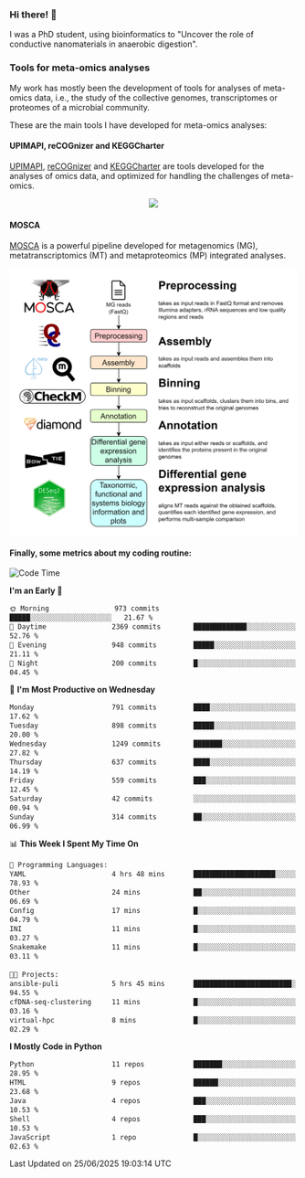 ### Hi there! 👋

I was a PhD student, using bioinformatics to "Uncover the role of conductive nanomaterials in anaerobic digestion".

### Tools for meta-omics analyses

My work has mostly been the development of tools for analyses of meta-omics data, i.e., the study of the collective genomes, transcriptomes or proteomes of a microbial community.

These are the main tools I have developed for meta-omics analyses:

#### UPIMAPI, reCOGnizer and KEGGCharter

[UPIMAPI](https://github.com/iquasere/UPIMAPI), [reCOGnizer](https://github.com/iquasere/reCOGnizer) and [KEGGCharter](https://github.com/iquasere/KEGGCharter) are tools developed for the analyses of omics data, and optimized for handling the challenges of meta-omics.

<p align="center">
    <img src="assets/annotation_paper.png">
</p>

#### MOSCA

[MOSCA](https://github.com/iquasere/MOSCA) is a powerful pipeline developed for metagenomics (MG), metatranscriptomics (MT) and metaproteomics (MP) integrated analyses.

<p align="center">
    <img src="assets/mosca_workflow.png" align="center" width="700">
</p>


#### Finally, some metrics about my coding routine:

<!--START_SECTION:waka-->
![Code Time](http://img.shields.io/badge/Code%20Time-961%20hrs%2011%20mins-blue)

**I'm an Early 🐤** 

```text
🌞 Morning                973 commits         █████░░░░░░░░░░░░░░░░░░░░   21.67 % 
🌆 Daytime                2369 commits        █████████████░░░░░░░░░░░░   52.76 % 
🌃 Evening                948 commits         █████░░░░░░░░░░░░░░░░░░░░   21.11 % 
🌙 Night                  200 commits         █░░░░░░░░░░░░░░░░░░░░░░░░   04.45 % 
```
📅 **I'm Most Productive on Wednesday** 

```text
Monday                   791 commits         ████░░░░░░░░░░░░░░░░░░░░░   17.62 % 
Tuesday                  898 commits         █████░░░░░░░░░░░░░░░░░░░░   20.00 % 
Wednesday                1249 commits        ███████░░░░░░░░░░░░░░░░░░   27.82 % 
Thursday                 637 commits         ████░░░░░░░░░░░░░░░░░░░░░   14.19 % 
Friday                   559 commits         ███░░░░░░░░░░░░░░░░░░░░░░   12.45 % 
Saturday                 42 commits          ░░░░░░░░░░░░░░░░░░░░░░░░░   00.94 % 
Sunday                   314 commits         ██░░░░░░░░░░░░░░░░░░░░░░░   06.99 % 
```


📊 **This Week I Spent My Time On** 

```text
💬 Programming Languages: 
YAML                     4 hrs 48 mins       ████████████████████░░░░░   78.93 % 
Other                    24 mins             ██░░░░░░░░░░░░░░░░░░░░░░░   06.69 % 
Config                   17 mins             █░░░░░░░░░░░░░░░░░░░░░░░░   04.79 % 
INI                      11 mins             █░░░░░░░░░░░░░░░░░░░░░░░░   03.27 % 
Snakemake                11 mins             █░░░░░░░░░░░░░░░░░░░░░░░░   03.11 % 

🐱‍💻 Projects: 
ansible-puli             5 hrs 45 mins       ████████████████████████░   94.55 % 
cfDNA-seq-clustering     11 mins             █░░░░░░░░░░░░░░░░░░░░░░░░   03.16 % 
virtual-hpc              8 mins              █░░░░░░░░░░░░░░░░░░░░░░░░   02.29 % 
```

**I Mostly Code in Python** 

```text
Python                   11 repos            ███████░░░░░░░░░░░░░░░░░░   28.95 % 
HTML                     9 repos             ██████░░░░░░░░░░░░░░░░░░░   23.68 % 
Java                     4 repos             ███░░░░░░░░░░░░░░░░░░░░░░   10.53 % 
Shell                    4 repos             ███░░░░░░░░░░░░░░░░░░░░░░   10.53 % 
JavaScript               1 repo              █░░░░░░░░░░░░░░░░░░░░░░░░   02.63 % 
```




 Last Updated on 25/06/2025 19:03:14 UTC
<!--END_SECTION:waka-->
